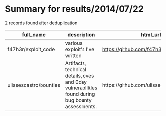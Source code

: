 
# Summary for results/2014/07/22
    
2 records found after deduplication

| full_name | description | html_url | matched_list | matched_count | pushed_at | size | stargazers_count | language | forks_count | vul_ids |
|------------------------|--------------------------------------------------------------------------------------------------|-------------------------------------------|----------------|-----------------|---------------------------|--------|--------------------|------------|---------------|-----------|
| f47h3r/exploit_code | various exploit's I've written | https://github.com/f47h3r/exploit_code | ['exploit'] | 1 | 2014-07-22 20:41:23+00:00 | 124 | 6 | Python | 3 | [] |
| ulissescastro/bounties | Artifacts, technical details, cves and 0day vulnerabilities found during bug bounty assessments. | https://github.com/ulissescastro/bounties | ['0day'] | 1 | 2014-07-22 17:05:51+00:00 | 0 | 0 | nan | 0 | [] |
